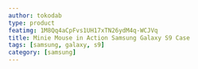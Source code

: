 ```yaml
---
author: tokodab
type: product
featimg: 1M8Qq4aCpFvs1UH17xTN26ydM4q-WCJVq
title: Minie Mouse in Action Samsung Galaxy S9 Case
tags: [samsung, galaxy, s9]
category: [samsung]
---
```

